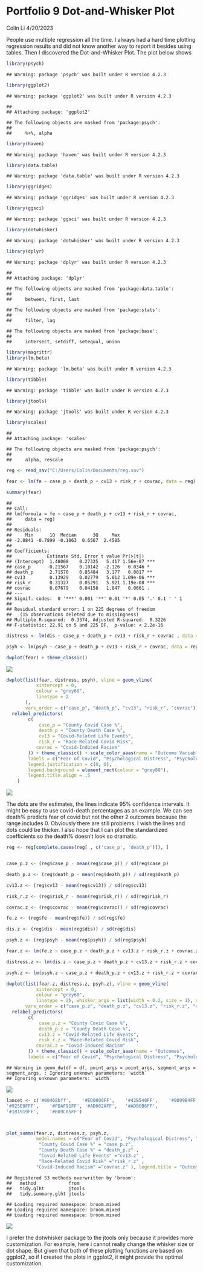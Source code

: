 Portfolio 9 Dot-and-Whisker Plot
================
Colin Li
4/20/2023

People use multiple regression all the time. I always had a hard time
plotting regression results and did not know another way to report it
besides using tables. Then I discovered the Dot-and-Whisker Plot. The
plot below shows

``` r
library(psych)
```

    ## Warning: package 'psych' was built under R version 4.2.3

``` r
library(ggplot2)
```

    ## Warning: package 'ggplot2' was built under R version 4.2.3

    ## 
    ## Attaching package: 'ggplot2'

    ## The following objects are masked from 'package:psych':
    ## 
    ##     %+%, alpha

``` r
library(haven)
```

    ## Warning: package 'haven' was built under R version 4.2.3

``` r
library(data.table)
```

    ## Warning: package 'data.table' was built under R version 4.2.3

``` r
library(ggridges)
```

    ## Warning: package 'ggridges' was built under R version 4.2.3

``` r
library(ggsci)
```

    ## Warning: package 'ggsci' was built under R version 4.2.3

``` r
library(dotwhisker)
```

    ## Warning: package 'dotwhisker' was built under R version 4.2.3

``` r
library(dplyr)
```

    ## Warning: package 'dplyr' was built under R version 4.2.3

    ## 
    ## Attaching package: 'dplyr'

    ## The following objects are masked from 'package:data.table':
    ## 
    ##     between, first, last

    ## The following objects are masked from 'package:stats':
    ## 
    ##     filter, lag

    ## The following objects are masked from 'package:base':
    ## 
    ##     intersect, setdiff, setequal, union

``` r
library(magrittr)
library(lm.beta)
```

    ## Warning: package 'lm.beta' was built under R version 4.2.3

``` r
library(tibble)
```

    ## Warning: package 'tibble' was built under R version 4.2.3

``` r
library(jtools)
```

    ## Warning: package 'jtools' was built under R version 4.2.3

``` r
library(scales)
```

    ## 
    ## Attaching package: 'scales'

    ## The following objects are masked from 'package:psych':
    ## 
    ##     alpha, rescale

``` r
reg <- read_sav("C:/Users/Colin/Documents/reg.sav")

fear <- lm(fe ~ case_p + death_p + cv13 + risk_r + covrac, data = reg)

summary(fear)
```

    ## 
    ## Call:
    ## lm(formula = fe ~ case_p + death_p + cv13 + risk_r + covrac, 
    ##     data = reg)
    ## 
    ## Residuals:
    ##     Min      1Q  Median      3Q     Max 
    ## -2.0841 -0.7899 -0.1063  0.6567  2.4585 
    ## 
    ## Coefficients:
    ##             Estimate Std. Error t value Pr(>|t|)    
    ## (Intercept)  1.48008    0.27325   5.417 1.56e-07 ***
    ## case_p      -0.21567    0.10142  -2.126   0.0346 *  
    ## death_p      2.71570    0.85484   3.177   0.0017 ** 
    ## cv13         0.13929    0.02779   5.012 1.09e-06 ***
    ## risk_r       0.31327    0.05291   5.921 1.19e-08 ***
    ## covrac       0.07679    0.04158   1.847   0.0661 .  
    ## ---
    ## Signif. codes:  0 '***' 0.001 '**' 0.01 '*' 0.05 '.' 0.1 ' ' 1
    ## 
    ## Residual standard error: 1 on 225 degrees of freedom
    ##   (15 observations deleted due to missingness)
    ## Multiple R-squared:  0.3374, Adjusted R-squared:  0.3226 
    ## F-statistic: 22.91 on 5 and 225 DF,  p-value: < 2.2e-16

``` r
distress <- lm(dis ~ case_p + death_p + cv13 + risk_r + covrac , data = reg)

psyh <- lm(psyh ~ case_p + death_p + cv13 + risk_r + covrac, data = reg)
```

``` r
dwplot(fear) + theme_classic()
```

![](p09_files/figure-gfm/unnamed-chunk-3-1.png)<!-- -->

``` r
dwplot(list(fear, distress, psyh), vline = geom_vline(
           xintercept = 0,
           colour = "grey60",
           linetype = 2
       ),
       vars_order = c("case_p", "death_p", "cv13", "risk_r", "covrac")) %>% 
  relabel_predictors(
        c(
            case_p = "County Covid Case %",
            death_p = "County Death Case %",
            cv13 = "Covid-Related Life Events",
            risk_r = "Race-Related Covid Risk",
           covrac = "Covid-Induced Racism"
        )) + theme_classic() + scale_color_aaas(name = "Outcome Variables",
        labels = c("Fear of Covid", "Psychological Distress", "Psychological Health Change")) + labs(title = "Predicting Negative Psychological Outcomes") + theme(plot.title = element_text(face = "bold", hjust = 0.5),  legend.position = c(0.5, 0.1),
        legend.justification = c(0, 0),
        legend.background = element_rect(colour = "grey80"),
        legend.title.align = .5
    )
```

![](p09_files/figure-gfm/unnamed-chunk-4-1.png)<!-- -->

The dots are the estimates, the lines indicate 95% confidence intervals.
It might be easy to use covid-death percentages as an example. We can
see death% predicts fear of covid but not the other 2 outcomes because
the range includes 0. Obviously there are still problems. I wish the
lines and dots could be thicker. I also hope that I can plot the
standardized coefficients so the death% doesn’t look so dramatic.

``` r
reg <- reg[complete.cases(reg[ , c('case_p', 'death_p')]), ]


case_p.z <- (reg$case_p - mean(reg$case_p)) / sd(reg$case_p)

death_p.z <- (reg$death_p - mean(reg$death_p)) / sd(reg$death_p)

cv13.z <- (reg$cv13 - mean(reg$cv13)) / sd(reg$cv13)

risk_r.z <- (reg$risk_r - mean(reg$risk_r)) / sd(reg$risk_r)

covrac.z <- (reg$covrac - mean(reg$covrac)) / sd(reg$covrac)

fe.z <- (reg$fe - mean(reg$fe)) / sd(reg$fe)

dis.z <- (reg$dis - mean(reg$dis)) / sd(reg$dis)

psyh.z <- (reg$psyh - mean(reg$psyh)) / sd(reg$psyh)
```

``` r
fear.z <- lm(fe.z ~ case_p.z + death_p.z + cv13.z + risk_r.z + covrac.z, data = reg)

distress.z <- lm(dis.z ~ case_p.z + death_p.z + cv13.z + risk_r.z + covrac.z , data = reg)

psyh.z <- lm(psyh.z ~ case_p.z + death_p.z + cv13.z + risk_r.z + covrac.z, data = reg)

dwplot(list(fear.z, distress.z, psyh.z), vline = geom_vline(
           xintercept = 0,
           colour = "grey60",
           linetype = 2), whisker_args = list(width = 0.2, size = 1), dot_args = list(size = 4), 
       vars_order = c("case_p.z", "death_p.z", "cv13.z", "risk_r.z", "covrac.z")) %>% 
  relabel_predictors(
        c(
            case_p.z = "County Covid Case %",
            death_p.z = "County Death Case %",
            cv13.z = "Covid-Related Life Events",
            risk_r.z = "Race-Related Covid Risk",
           covrac.z = "Covid-Induced Racism"
        )) + theme_classic() + scale_color_aaas(name = "Outcomes",
        labels = c("Fear of Covid", "Psychological Distress", "Psychological Health Change")) + labs(title = "Predicting Negative Psychological Health Outcomes") + xlab("Standardized Estimates") + theme(plot.title = element_text(face = "bold", hjust = 0.5),  legend.position = "top", legend.text = element_text(size = 8) ) 
```

    ## Warning in geom_dw(df = df, point_args = point_args, segment_args = segment_args, : Ignoring unknown parameters: `width`
    ## Ignoring unknown parameters: `width`

![](p09_files/figure-gfm/unnamed-chunk-6-1.png)<!-- -->

``` r
lancet <- c('#00468bff',    '#ED0000FF',    '#42B540FF',    '#0099B4FF',
'#925E9FFF',    '#FDAF91FF', '#AD002AFF',   '#ADB6B6FF',    
'#1B1919FF',    '#B09C85FF')



plot_summs(fear.z, distress.z, psyh.z, 
           model.names = c("Fear of Covid", "Psychological Distress", "Psychological Health Change"), coefs = c(
            "County Covid Case %" = "case_p.z",
            "County Death Case %" = "death_p.z" ,
            "Covid-Related Life Events" ="cv13.z" ,
            "Race-Related Covid Risk" ="risk_r.z" ,
           "Covid-Induced Racism" ="covrac.z" ), legend.title = "Outcomes", colors = lancet, point.shape=FALSE, point.size = 6) +labs(title = "Predicting Negative Psychological Health Outcomes") +  xlab("Standardized Estimates") + theme_classic() + theme(plot.title = element_text(face = "bold", hjust = 0.5), axis.title.y = element_blank(), axis.title.x = element_text(face = "bold"), legend.position = "top", legend.text = element_text(size = 8) )
```

    ## Registered S3 methods overwritten by 'broom':
    ##   method            from  
    ##   tidy.glht         jtools
    ##   tidy.summary.glht jtools

    ## Loading required namespace: broom.mixed
    ## Loading required namespace: broom.mixed
    ## Loading required namespace: broom.mixed

![](p09_files/figure-gfm/unnamed-chunk-7-1.png)<!-- -->

I prefer the dotwhisker package to the jtools only because it provides
more customization. For example, here i cannot really change the whisker
size or dot shape. But given that both of these plotting functions are
based on ggplot2, so if I created the plots in ggplot2, it might provide
the optimal customization.
